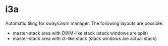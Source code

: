 # i3a

Automatic tiling for sway/i3wm manager. The following layouts are possible:

- master-stack area with DWM-like stack (stack windows are split)
- master-stack area with i3-like stack (stack windows are actual stack)
